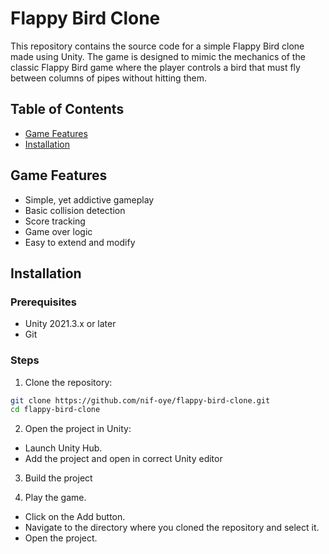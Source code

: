 # Flappy Bird Clone

This repository contains the source code for a simple Flappy Bird clone made using Unity. The game is designed to mimic the mechanics of the classic Flappy Bird game where the player controls a bird that must fly between columns of pipes without hitting them.

## Table of Contents

- [Game Features](#game-features)
- [Installation](#installation)

## Game Features

- Simple, yet addictive gameplay
- Basic collision detection
- Score tracking
- Game over logic
- Easy to extend and modify

## Installation

### Prerequisites

- Unity 2021.3.x or later
- Git

### Steps

1. Clone the repository:
```bash
git clone https://github.com/nif-oye/flappy-bird-clone.git
cd flappy-bird-clone
```

2. Open the project in Unity:
  - Launch Unity Hub.
  - Add the project and open in correct Unity editor

3. Build the project

4. Play the game.

- Click on the Add button.
- Navigate to the directory where you cloned the repository and select it.
- Open the project.
